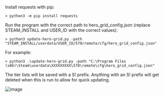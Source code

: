 Install requests with pip:

```> python3 -m pip install requests```

Run the program with the correct path to hero_grid_config.json (replace STEAM_INSTALL and USER_ID with the correct values):

```> python3 update-hero-grid.py -path "STEAM_INSTALL/userdata/USER_ID/570/remote/cfg/hero_grid_config.json"```

For example:

```> python3 .\update-hero-grid.py -path "C:\Program Files (x86)\Steam\userdata\XXXXXXXXX\570\remote\cfg\hero_grid_config.json"```

The tier lists will be saved with a S! prefix. Anything with an S! prefix will get deleted when this is run to allow for quick updating.

![image](https://user-images.githubusercontent.com/6697473/94150156-6b4f2d80-fe3e-11ea-9226-9ac26a25ea7e.png)